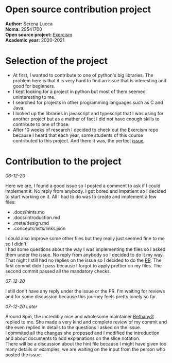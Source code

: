 # Open source contribution project

**Author:** Serena Lucca \
**Noma:** 29541700 \
**Open source project:** [Exercism](https://github.com/exercism/v3) \
**Academic year:** 2020-2021

# Selection of the project

- At first, I wanted to contribute to one of python's big libraries. The problem here is that it is very hard to find an issue that is interesting and good for beginners. 
- I kept looking for a project in python but most of them seemed uninteresting to me.
- I searched for projects in other programming languages such as C and Java.
- I looked up the libraries in javascript and typescript that I was using for another project but as a mather of fact I did not have enough skills to contribute to one of those.
- After 10 weeks of research I decided to check out the Exercism repo because I heard that each year, some students of this course contributed to this project. And there it was, the perfect [issue](https://github.com/exercism/v3/issues/2880). 

# Contribution to the project

*06-12-20*

Here we are, I found a good issue so I posted a comment to ask if I could implement it. No reply from anybody. I got bored and impatient so I decided to start working on it. All I had to do was to create and implement a few files:
- .docs/hints.md
- .docs/introduction.md
- .meta/design.md
- .concepts/lists/links.json 

I could also improve some other files but they really just seemed fine to me so I didn't. \
I had some questions about the way I was implementing the files so I asked them under the issue. No reply from anybody so I decided to do it my way. \
That night I still had no replies on the issue so I decided to do the [PR](https://github.com/exercism/v3/pull/2898). The first commit didn't pass because I forgot to apply prettier on my files. The second commit passed all the mandatory checks.

*07-12-20*

I still don't have any reply under the issue or the PR. I'm waiting for reviews and for some discussion because this journey feels pretty lonely so far.

*07-12-20 Later*

Around 8pm, the incredibly nice and wholesome maintainer [BethanyG](https://github.com/BethanyG) replied to me. She made a very kind and complete review of my commit and she even replied in details to the questions I asked on the issue. \
I commited all the changes she proposed and I modified the introduction and about documents to add explanations on the slice notation. \
There will be a discussion about the hint file because I might have given too many details or examples, we are waiting on the input from the person who posted the issue.
